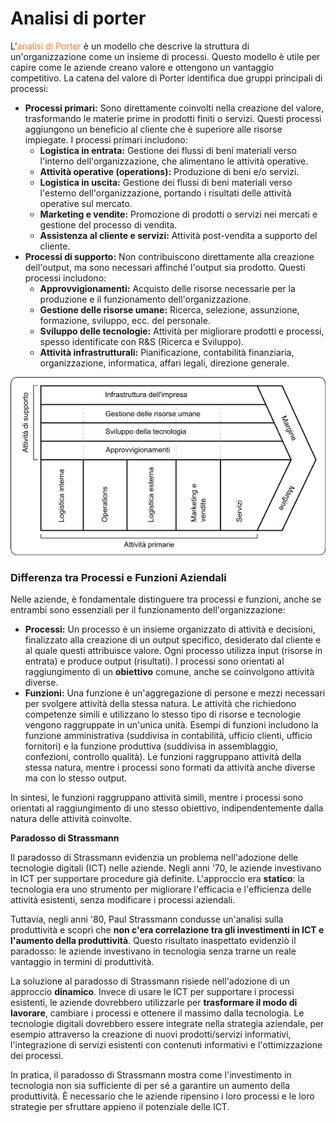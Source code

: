 # Analisi di porter

L'<font color="#ff7624">analisi di Porter</font> è un modello che descrive la struttura di un'organizzazione come un insieme di processi. Questo modello è utile per capire come le aziende creano valore e ottengono un vantaggio competitivo. La catena del valore di Porter identifica due gruppi principali di processi:

*   **Processi primari:** Sono direttamente coinvolti nella creazione del valore, trasformando le materie prime in prodotti finiti o servizi. Questi processi aggiungono un beneficio al cliente che è superiore alle risorse impiegate. I processi primari includono:
    *   **Logistica in entrata:** Gestione dei flussi di beni materiali verso l'interno dell'organizzazione, che alimentano le attività operative.
    *   **Attività operative (operations):** Produzione di beni e/o servizi.
    *   **Logistica in uscita:** Gestione dei flussi di beni materiali verso l'esterno dell'organizzazione, portando i risultati delle attività operative sul mercato.
    *   **Marketing e vendite:** Promozione di prodotti o servizi nei mercati e gestione del processo di vendita.
    *   **Assistenza al cliente e servizi:** Attività post-vendita a supporto del cliente.
*   **Processi di supporto:** Non contribuiscono direttamente alla creazione dell'output, ma sono necessari affinché l'output sia prodotto. Questi processi includono:
    *   **Approvvigionamenti:** Acquisto delle risorse necessarie per la produzione e il funzionamento dell'organizzazione.
    *   **Gestione delle risorse umane:** Ricerca, selezione, assunzione, formazione, sviluppo, ecc. del personale.
    *   **Sviluppo delle tecnologie:** Attività per migliorare prodotti e processi, spesso identificate con R&S (Ricerca e Sviluppo).
    *   **Attività infrastrutturali:** Pianificazione, contabilità finanziaria, organizzazione, informatica, affari legali, direzione generale.

![image](Catena-del-valore-di-Porter.png)

### **Differenza tra Processi e Funzioni Aziendali**

Nelle aziende, è fondamentale distinguere tra processi e funzioni, anche se entrambi sono essenziali per il funzionamento dell'organizzazione:

*   **Processi:** Un processo è un insieme organizzato di attività e decisioni, finalizzato alla creazione di un output specifico, desiderato dal cliente e al quale questi attribuisce valore. Ogni processo utilizza input (risorse in entrata) e produce output (risultati). I processi sono orientati al raggiungimento di un **obiettivo** comune, anche se coinvolgono attività diverse.
*   **Funzioni:** Una funzione è un'aggregazione di persone e mezzi necessari per svolgere attività della stessa natura. Le attività che richiedono competenze simili e utilizzano lo stesso tipo di risorse e tecnologie vengono raggruppate in un'unica unità. Esempi di funzioni includono la funzione amministrativa (suddivisa in contabilità, ufficio clienti, ufficio fornitori) e la funzione produttiva (suddivisa in assemblaggio, confezioni, controllo qualità). Le funzioni raggruppano attività della stessa natura, mentre i processi sono formati da attività anche diverse ma con lo stesso output.

In sintesi, le funzioni raggruppano attività simili, mentre i processi sono orientati al raggiungimento di uno stesso obiettivo, indipendentemente dalla natura delle attività coinvolte.

**Paradosso di Strassmann**

Il paradosso di Strassmann evidenzia un problema nell'adozione delle tecnologie digitali (ICT) nelle aziende. Negli anni '70, le aziende investivano in ICT per supportare procedure già definite. L'approccio era **statico**: la tecnologia era uno strumento per migliorare l'efficacia e l'efficienza delle attività esistenti, senza modificare i processi aziendali.

Tuttavia, negli anni '80, Paul Strassmann condusse un'analisi sulla produttività e scoprì che **non c'era correlazione tra gli investimenti in ICT e l'aumento della produttività**. Questo risultato inaspettato evidenziò il paradosso: le aziende investivano in tecnologia senza trarne un reale vantaggio in termini di produttività.

La soluzione al paradosso di Strassmann risiede nell'adozione di un approccio **dinamico**. Invece di usare le ICT per supportare i processi esistenti, le aziende dovrebbero utilizzarle per **trasformare il modo di lavorare**, cambiare i processi e ottenere il massimo dalla tecnologia. Le tecnologie digitali dovrebbero essere integrate nella strategia aziendale, per esempio attraverso la creazione di nuovi prodotti/servizi informativi, l'integrazione di servizi esistenti con contenuti informativi e l'ottimizzazione dei processi.

In pratica, il paradosso di Strassmann mostra come l'investimento in tecnologia non sia sufficiente di per sé a garantire un aumento della produttività. È necessario che le aziende ripensino i loro processi e le loro strategie per sfruttare appieno il potenziale delle ICT.